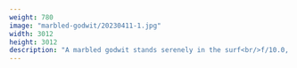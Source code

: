 ```yaml
---
weight: 780
image: "marbled-godwit/20230411-1.jpg"
width: 3012
height: 3012
description: "A marbled godwit stands serenely in the surf<br/>f/10.0, 1/1000, 300.0 mm, iso800"
---
```

